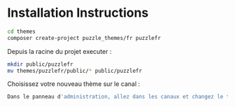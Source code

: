 # Installation Instructions

```bash
cd themes
composer create-project puzzle_themes/fr puzzlefr
```
Depuis la racine du projet executer :
```bash
mkdir public/puzzlefr
mv themes/puzzlefr/public/* public/puzzlefr

```
Choisissez votre nouveau thème sur le canal :
```bash
Dans le panneau d'administration, allez dans les canaux et changez le thème du canal souhaité .
